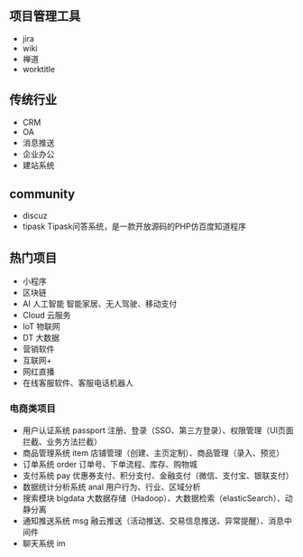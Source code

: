 
## 项目管理工具
* jira
* wiki
* 禅道
* worktitle

## 传统行业
* CRM
* OA
* 消息推送
* 企业办公
* 建站系统

## community
* discuz
* tipask Tipask问答系统，是一款开放源码的PHP仿百度知道程序

## 热门项目
* 小程序
* 区块链
* AI 人工智能 智能家居、无人驾驶、移动支付
* Cloud 云服务
* IoT 物联网
* DT 大数据
* 营销软件
* 互联网+
* 网红直播
* 在线客服软件、客服电话机器人
  
### 电商类项目
* 用户认证系统 passport 注册、登录（SSO、第三方登录）、权限管理（UI页面拦截、业务方法拦截）
* 商品管理系统 item 店铺管理（创建、主页定制）、商品管理（录入、预览）
* 订单系统 order 订单号、下单流程、库存、购物城
* 支付系统 pay 优惠券支付、积分支付、金融支付（微信、支付宝、银联支付）
* 数据统计分析系统 anal 用户行为、行业、区域分析
* 搜索模块 bigdata 大数据存储（Hadoop）、大数据检索（elasticSearch）、动静分离
* 通知推送系统 msg 融云推送（活动推送、交易信息推送、异常提醒）、消息中间件
* 聊天系统 im

